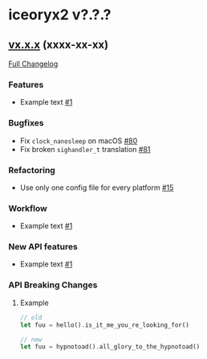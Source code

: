 # iceoryx2 v?.?.?

## [vx.x.x](https://github.com/eclipse-iceoryx/iceoryx2/tree/vx.x.x) (xxxx-xx-xx) <!--NOLINT remove this when tag is set-->

[Full Changelog](https://github.com/eclipse-iceoryx/iceoryx2/compare/vx.x.x...vx.x.x) <!--NOLINT remove this when tag is set-->

### Features

 <!-- NOTE: Add new entries sorted by issue number to minimize the possibility of conflicts when merging. -->

 * Example text [#1](https://github.com/eclipse-iceoryx/iceoryx2/issues/1)

### Bugfixes

 <!-- NOTE: Add new entries sorted by issue number to minimize the possibility of conflicts when merging. -->

 * Fix `clock_nanosleep` on macOS [#80](https://github.com/eclipse-iceoryx/iceoryx2/issues/80)
 * Fix broken `sighandler_t` translation [#81](https://github.com/eclipse-iceoryx/iceoryx2/issues/81)

### Refactoring

 <!-- NOTE: Add new entries sorted by issue number to minimize the possibility of conflicts when merging. -->

 * Use only one config file for every platform [#15](https://github.com/eclipse-iceoryx/iceoryx2/issues/15)

### Workflow

 <!-- NOTE: Add new entries sorted by issue number to minimize the possibility of conflicts when merging. -->

 * Example text [#1](https://github.com/eclipse-iceoryx/iceoryx2/issues/1)

### New API features

 <!-- NOTE: Add new entries sorted by issue number to minimize the possibility of conflicts when merging. -->

 * Example text [#1](https://github.com/eclipse-iceoryx/iceoryx2/issues/1)

### API Breaking Changes

1. Example

    ```rust
    // old
    let fuu = hello().is_it_me_you_re_looking_for()

    // new
    let fuu = hypnotoad().all_glory_to_the_hypnotoad()
    ```
